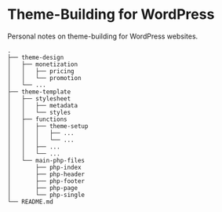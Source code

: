 # Theme-Building for WordPress

Personal notes on theme-building for WordPress websites.

```
.
├── theme-design
│   ├── monetization
│   │   ├── pricing
│   │   └── promotion
│   └── ...
├── theme-template
│   ├── stylesheet
│   │   ├── metadata
│   │   └── styles
│   ├── functions
│   │   ├── theme-setup
│   │   │   ├── ...
│   │   │   └── ...
│   │   ├── ...
│   │   └── ...
│   └── main-php-files
│       ├── php-index
│       ├── php-header
│       ├── php-footer
│       ├── php-page
│       └── php-single
└── README.md
```

